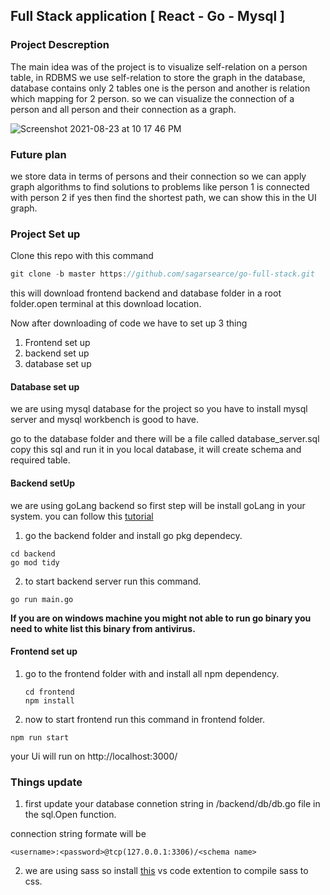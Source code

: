 ## Full Stack application [ React - Go - Mysql ]

### Project Descreption 

The main idea was of the project is to visualize self-relation on a person table, in RDBMS we use self-relation to store the graph in the database, database contains only 2 tables one is the person and another is relation which mapping for 2 person. so we can visualize the connection of a person and all person and their connection as a graph.

![Screenshot 2021-08-23 at 10 17 46 PM](https://user-images.githubusercontent.com/80812847/130488666-12f14f03-6967-4ac7-a1ba-3a9e23423344.png)


### Future plan 

we store data in terms of persons and their connection so we can apply graph algorithms to find solutions to problems like person 1 is connected with person 2 if yes then find the shortest path, we can show this in the UI graph.


### Project Set up 


Clone this repo with this command 

```js
git clone -b master https://github.com/sagarsearce/go-full-stack.git
```
this will download frontend backend and database folder in a root folder.open terminal at this download location.

Now after downloading of code we have to set up 3 thing

1. Frontend set up
2. backend set up
3. database set up


#### Database set up

we are using mysql database for the project so you have to install mysql server and mysql workbench is good to have.

go to the database folder and there will be a file called database_server.sql copy this sql and run it in you local database, it will create schema and required table.


#### Backend setUp

we are using goLang backend so first step will be install goLang in your system. you can follow this [tutorial](https://youtu.be/76TGhGCOIQM)

1. go the backend folder and install go pkg dependecy.

```
cd backend 
go mod tidy
```

2. to start backend server run this command.

```
go run main.go

```

__If you are on windows machine you might not able to run go binary you need to white list this binary from antivirus.__

#### Frontend set up 

1. go to the frontend folder with and install all npm dependency.
     ```
     cd frontend
     npm install
     ```
2. now to start frontend run this command in frontend folder.
```
npm run start
```
your Ui will run on http://localhost:3000/

### Things update

1. first update your database connetion string in /backend/db/db.go file in the sql.Open function.

connection string formate will be

```
<username>:<password>@tcp(127.0.0.1:3306)/<schema name>
```


2. we are using sass so install [this](https://marketplace.visualstudio.com/items?itemName=ritwickdey.live-sass) vs code extention to compile sass to css. 
